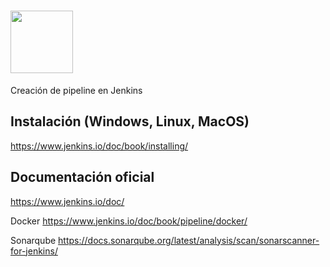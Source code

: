 # <img src="https://user-images.githubusercontent.com/66185308/190440623-6ffb8e84-5c8b-4898-a936-fd7ad1f93bc9.png" width="100"> 

Creación de pipeline en Jenkins

## Instalación (Windows, Linux, MacOS)
https://www.jenkins.io/doc/book/installing/


## Documentación oficial
https://www.jenkins.io/doc/

Docker
https://www.jenkins.io/doc/book/pipeline/docker/

Sonarqube
https://docs.sonarqube.org/latest/analysis/scan/sonarscanner-for-jenkins/
